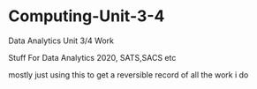 # Computing-Unit-3-4
Data Analytics Unit 3/4 Work

Stuff For Data Analytics 2020, SATS,SACS etc

mostly just using this to get a reversible record of all the work i do
